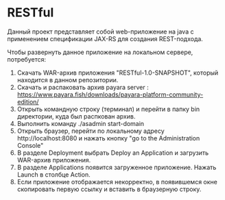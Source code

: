 # RESTful

Данный проект представляет собой web-приложение на java с применением спецификации JAX-RS для создания REST-подхода.

Чтобы развернуть данное приложение на локальном сервере, потребуется:

1. Скачать WAR-архив приложения "RESTful-1.0-SNAPSHOT", который находится в данном репозитории.
2. Скачать и распаковать архив payara server : https://www.payara.fish/downloads/payara-platform-community-edition/
3. Открыть командную строку (терминал) и перейти в папку bin директории, куда был распкован архив.
4. Выполнить команду ./asadmin start-domain
5. Открыть браузер, перейти по локальному адресу http://localhost:8080 и нажать кнопку "go to the Administration Console"
6. В разделе Deployment выбрать Deploy an Application и загрузить WAR-архив приложения.
7. В разделе  Applications появится загруженное приложение. Нажать Launch в столбце Action.
8. Если приложение отображается некорректно, в появившемся окне скопировать первую ссылку и вставить в браузерную строку.
